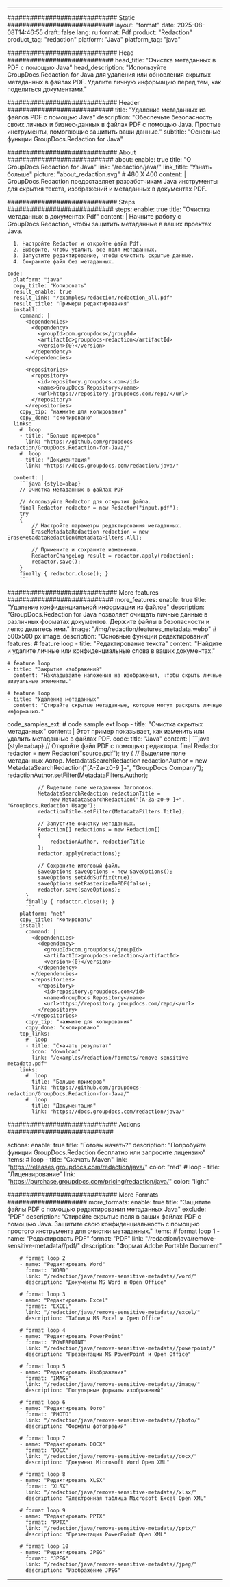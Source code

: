 
---
############################# Static ############################
layout: "format"
date:  2025-08-08T14:46:55
draft: false
lang: ru
format: Pdf
product: "Redaction"
product_tag: "redaction"
platform: "Java"
platform_tag: "java"

############################# Head ############################
head_title: "Очистка метаданных в PDF с помощью Java"
head_description: "Используйте GroupDocs.Redaction for Java для удаления или обновления скрытых метаданных в файлах PDF. Удалите личную информацию перед тем, как поделиться документами."

############################# Header ############################
title: "Удаление метаданных из файлов PDF с помощью Java" 
description: "Обеспечьте безопасность своих личных и бизнес-данных в файлах PDF с помощью Java. Простые инструменты, помогающие защитить ваши данные."
subtitle: "Основные функции GroupDocs.Redaction for Java" 

############################# About ############################
about:
    enable: true
    title: "О GroupDocs.Redaction for Java"
    link: "/redaction/java/"
    link_title: "Узнать больше"
    picture: "about_redaction.svg" # 480 X 400
    content: |
       GroupDocs.Redaction предоставляет разработчикам Java инструменты для скрытия текста, изображений и метаданных в документах PDF.

############################# Steps ############################
steps:
    enable: true
    title: "Очистка метаданных в документах Pdf"
    content: |
      Начните работу с GroupDocs.Redaction, чтобы защитить метаданные в ваших проектах Java.
      
      1. Настройте Redactor и откройте файл Pdf.
      2. Выберите, чтобы удалить все поля метаданных.
      3. Запустите редактирование, чтобы очистить скрытые данные.
      4. Сохраните файл без метаданных.
   
    code:
      platform: "java"
      copy_title: "Копировать"
      result_enable: true
      result_link: "/examples/redaction/redaction_all.pdf"
      result_title: "Примеры редактирования"
      install:
        command: |
          <dependencies>
            <dependency>
              <groupId>com.groupdocs</groupId>
              <artifactId>groupdocs-redaction</artifactId>
              <version>{0}</version>
            </dependency>
          </dependencies>

          <repositories>
            <repository>
              <id>repository.groupdocs.com</id>
              <name>GroupDocs Repository</name>
              <url>https://repository.groupdocs.com/repo/</url>
            </repository>
          </repositories>
        copy_tip: "нажмите для копирования"
        copy_done: "скопировано"
      links:
        #  loop
        - title: "Больше примеров"
          link: "https://github.com/groupdocs-redaction/GroupDocs.Redaction-for-Java/"
        #  loop
        - title: "Документация"
          link: "https://docs.groupdocs.com/redaction/java/"
          
      content: |
        ```java {style=abap}
        // Очистка метаданных в файлах PDF

        // Используйте Redactor для открытия файла.
        final Redactor redactor = new Redactor("input.pdf");
        try
        {
            // Настройте параметры редактирования метаданных.
            EraseMetadataRedaction redaction = new EraseMetadataRedaction(MetadataFilters.All);

            // Примените и сохраните изменения.
            RedactorChangeLog result = redactor.apply(redaction);
            redactor.save();
        }
        finally { redactor.close(); }
        ```            


############################# More features ############################
more_features:
  enable: true
  title: "Удаление конфиденциальной информации из файлов"
  description: "GroupDocs.Redaction for Java позволяет очищать личные данные в различных форматах документов. Держите файлы в безопасности и легко делитесь ими."
  image: "/img/redaction/features_metadata.webp" # 500x500 px
  image_description: "Основные функции редактирования"
  features:
    # feature loop
    - title: "Редактирование текста"
      content: "Найдите и удалите личные или конфиденциальные слова в ваших документах."

    # feature loop
    - title: "Закрытие изображений"
      content: "Накладывайте наложения на изображения, чтобы скрыть личные визуальные элементы."

    # feature loop
    - title: "Удаление метаданных"
      content: "Стирайте скрытые метаданные, которые могут раскрыть личную информацию."
      
  code_samples_ext:
    # code sample ext loop
    - title: "Очистка скрытых метаданных"
      content: |
        Этот пример показывает, как изменить или удалить метаданные в файлах PDF.
      code:
        title: "Java"
        content: |
          ```java {style=abap}
          //  Откройте файл PDF с помощью редактора.
          final Redactor redactor = new Redactor("source.pdf");
          try
          {
              // Выделите поле метаданных Автор.
              MetadataSearchRedaction redactionAuthor = 
                  new MetadataSearchRedaction("[A-Za-z0-9 ]+", "GroupDocs Company");
              redactionAuthor.setFilter(MetadataFilters.Author);

              // Выделите поле метаданных Заголовок.
              MetadataSearchRedaction redactionTitle = 
                  new MetadataSearchRedaction("[A-Za-z0-9 ]+", "GroupDocs.Redaction Usage");
              redactionTitle.setFilter(MetadataFilters.Title);

              // Запустите очистку метаданных.
              Redaction[] redactions = new Redaction[]
              {
                  redactionAuthor, redactionTitle
              };
              redactor.apply(redactions);

              // Сохраните итоговый файл.
              SaveOptions saveOptions = new SaveOptions();
              saveOptions.setAddSuffix(true);
              saveOptions.setRasterizeToPDF(false);
              redactor.save(saveOptions);
          }
          finally { redactor.close(); }
          ```
        platform: "net"
        copy_title: "Копировать"
        install:
          command: |
            <dependencies>
              <dependency>
                <groupId>com.groupdocs</groupId>
                <artifactId>groupdocs-redaction</artifactId>
                <version>{0}</version>
              </dependency>
            </dependencies>
            <repositories>
              <repository>
                <id>repository.groupdocs.com</id>
                <name>GroupDocs Repository</name>
                <url>https://repository.groupdocs.com/repo/</url>
              </repository>
            </repositories>
          copy_tip: "нажмите для копирования"
          copy_done: "скопировано"
        top_links:
          #  loop
          - title: "Скачать результат"
            icon: "download"
            link: "/examples/redaction/formats/remove-sensitive-metadata.pdf"
        links:
          #  loop
          - title: "Больше примеров"
            link: "https://github.com/groupdocs-redaction/GroupDocs.Redaction-for-Java/"
          #  loop
          - title: "Документация"
            link: "https://docs.groupdocs.com/redaction/java/"


############################# Actions ############################

actions:
  enable: true
  title: "Готовы начать?"
  description: "Попробуйте функции GroupDocs.Redaction бесплатно или запросите лицензию"
  items:
    #  loop
    - title: "Скачать Maven"
      link: "https://releases.groupdocs.com/redaction/java/"
      color: "red"
        #  loop
    - title: "Лицензирование"
      link: "https://purchase.groupdocs.com/pricing/redaction/java/"
      color: "light"


############################# More Formats #####################
more_formats:
    enable: true
    title: "Защитите файлы PDF с помощью редактирования метаданных Java"
    exclude: "PDF"
    description: "Стирайте скрытые поля в ваших файлах PDF с помощью Java. Защитите свою конфиденциальность с помощью простого инструмента для очистки метаданных."
    items: 
        # format loop 1
        - name: "Редактировать PDF"
          format: "PDF"
          link: "/redaction/java/remove-sensitive-metadata//pdf/"
          description: "Формат Adobe Portable Document"

        # format loop 2
        - name: "Редактировать Word"
          format: "WORD"
          link: "/redaction/java/remove-sensitive-metadata//word/"
          description: "Документы MS Word и Open Office"
          
        # format loop 3
        - name: "Редактировать Excel"
          format: "EXCEL"
          link: "/redaction/java/remove-sensitive-metadata//excel/"
          description: "Таблицы MS Excel и Open Office"

        # format loop 4
        - name: "Редактировать PowerPoint"
          format: "POWERPOINT"
          link: "/redaction/java/remove-sensitive-metadata//powerpoint/"
          description: "Презентации MS PowerPoint и Open Office"

        # format loop 5
        - name: "Редактировать Изображения"
          format: "IMAGE"
          link: "/redaction/java/remove-sensitive-metadata//image/"
          description: "Популярные форматы изображений"

        # format loop 6
        - name: "Редактировать Фото"
          format: "PHOTO"
          link: "/redaction/java/remove-sensitive-metadata//photo/"
          description: "Форматы фотографий"

        # format loop 7
        - name: "Редактировать DOCX"
          format: "DOCX"
          link: "/redaction/java/remove-sensitive-metadata//docx/"
          description: "Документ Microsoft Word Open XML"
          
        # format loop 8
        - name: "Редактировать XLSX"
          format: "XLSX"
          link: "/redaction/java/remove-sensitive-metadata//xlsx/"
          description: "Электронная таблица Microsoft Excel Open XML"
          
        # format loop 9
        - name: "Редактировать PPTX"
          format: "PPTX"
          link: "/redaction/java/remove-sensitive-metadata//pptx/"
          description: "Презентация PowerPoint Open XML"

        # format loop 10
        - name: "Редактировать JPEG"
          format: "JPEG"
          link: "/redaction/java/remove-sensitive-metadata//jpeg/"
          description: "Изображение JPEG"


---